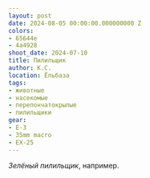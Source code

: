 ```yaml
---
layout: post
date: 2024-08-05 00:00:00.000000000 Z
colors:
- 65644e
- 4a4928
shoot_date: 2024-07-10
title: Пилильщик
author: К.С.
location: Ёльбаза
tags:
- животные
- насекомые
- перепончатокрылые
- пилильщики
gear:
- E-3
- 35mm macro
- EX-25
---
```

_Зелёный пилильщик_, например.

